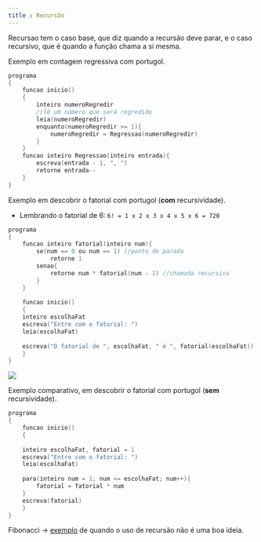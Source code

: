 ```yaml
---
title : Recursão
---
```


Recursao tem o caso base, que diz quando a recursão deve parar, e o caso recursivo, que é quando a função chama a si mesma.

Exemplo em contagem regressiva com portugol.

```c
programa
{
	funcao inicio()
	{
		inteiro numeroRegredir
		//lê um número que será regredido
		leia(numeroRegredir)
		enquanto(numeroRegredir >= 1){
			numeroRegredir = Regressao(numeroRegredir)
		}
	}
	funcao inteiro Regressao(inteiro entrada){
		escreva(entrada - 1, ", ")
		retorne entrada--
	}
}

```

Exemplo em descobrir o fatorial com portugol (**com** recursividade).
- Lembrando o fatorial de 6:  `6! = 1 x 2 x 3 x 4 x 5 x 6 = 720`

```c
programa
{
	funcao inteiro fatorial(inteiro num){
		se(num == 0 ou num == 1) //ponto de parada
			retorne 1
		senao{
			retorne num * fatorial(num - 1) //chamada recursiva
		}
	}
	
	funcao inicio()
	{	
	inteiro escolhaFat
	escreva("Entre com o fatorial: ")
	leia(escolhaFat)
	
	escreva("O fatorial de ", escolhaFat, " é ", fatorial(escolhaFat)) 
	}
}
```

![](http://luizricardo.org/wordpress/wp-content/upload-files/2016/04/top-5-programming-animated-gifs_recursion-animted-gif.gif)

Exemplo comparativo, em descobrir o fatorial com portugol (**sem** recursividade).

```c
programa
{
	funcao inicio()
	{
	
	inteiro escolhaFat, fatorial = 1
	escreva("Entre com o fatorial: ")
	leia(escolhaFat)
	
	para(inteiro num = 1; num <= escolhaFat; num++){
		fatorial = fatorial * num
	}
	escreva(fatorial)
	}
}
```

Fibonacci -> [exemplo](https://www.youtube.com/watch?v=Nxx7WqIDGCI&list=PLqJK4Oyr5WSgsSi26lXEm-SOnZkhkUO7k&index=4) de quando o uso de recursão não é uma boa ideia.